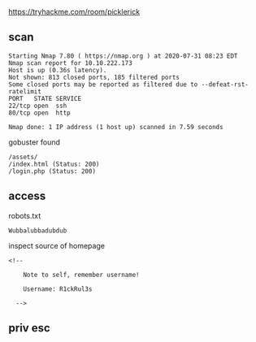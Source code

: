 https://tryhackme.com/room/picklerick

## scan

```
Starting Nmap 7.80 ( https://nmap.org ) at 2020-07-31 08:23 EDT
Nmap scan report for 10.10.222.173
Host is up (0.36s latency).
Not shown: 813 closed ports, 185 filtered ports
Some closed ports may be reported as filtered due to --defeat-rst-ratelimit
PORT   STATE SERVICE
22/tcp open  ssh
80/tcp open  http

Nmap done: 1 IP address (1 host up) scanned in 7.59 seconds
```

gobuster found
```
/assets/
/index.html (Status: 200)
/login.php (Status: 200)

```


## access

robots.txt

```
Wubbalubbadubdub
```

inspect source of homepage
```
<!--

    Note to self, remember username!

    Username: R1ckRul3s

  -->
```
## priv esc
